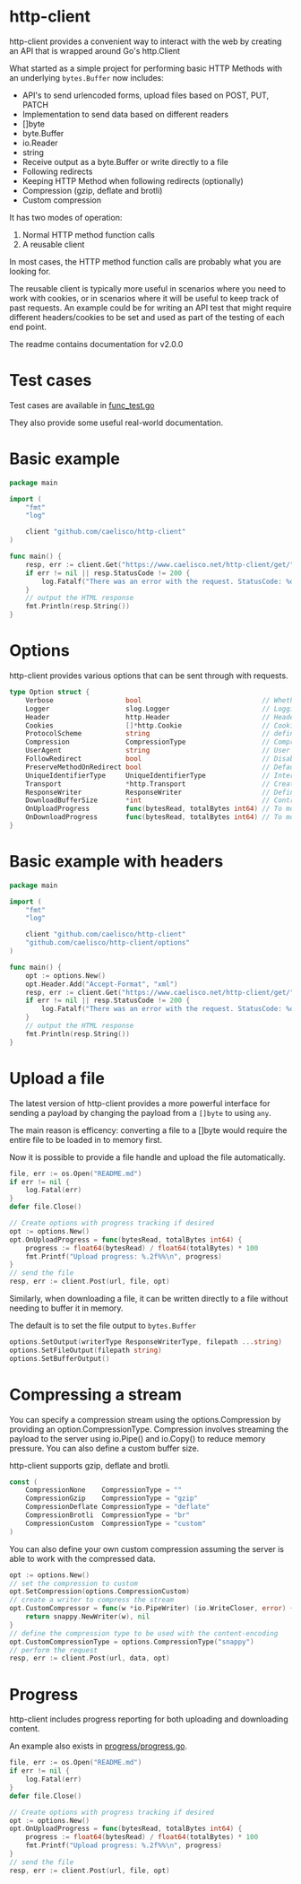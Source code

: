 # http-client

http-client provides a convenient way to interact with the web by creating an API that is wrapped around Go's http.Client

What started as a simple project for performing basic HTTP Methods with an underlying `bytes.Buffer` now includes:
- API's to send urlencoded forms, upload files based on POST, PUT, PATCH
- Implementation to send data based on different readers
 - []byte
 - byte.Buffer
 - io.Reader
 - string
- Receive output as a byte.Buffer or write directly to a file
- Following redirects
- Keeping HTTP Method when following redirects (optionally)
- Compression (gzip, deflate and brotli)
- Custom compression

It has two modes of operation: 
1. Normal HTTP method function calls
2. A reusable client

In most cases, the HTTP method function calls are probably what you are looking for.

The reusable client is typically more useful in scenarios where you need to work with cookies, or in scenarios where it will be useful to keep track of past requests. An example could be for writing an API test that might require different headers/cookies to be set and used as part of the testing of each end point.

The readme contains documentation for v2.0.0

# Test cases

Test cases are available in [func_test.go](https://github.com/caelisco/http-client/blob/main/test/func_test.go)

They also provide some useful real-world documentation.

# Basic example
```go
package main

import (
	"fmt"
	"log"

	client "github.com/caelisco/http-client"
)

func main() {
	resp, err := client.Get("https://www.caelisco.net/http-client/get/")
	if err != nil || resp.StatusCode != 200 {
		log.Fatalf("There was an error with the request. StatusCode: %d Error: %s", resp.StatusCode, err)
	}
	// output the HTML response
	fmt.Println(resp.String())
}
```

# Options
http-client provides various options that can be sent through with requests.

```go
type Option struct {
	Verbose                  bool                              // Whether logging should be verbose or not
	Logger                   slog.Logger                       // Logging - default uses the slog TextHandler
	Header                   http.Header                       // Headers to be included in the request
	Cookies                  []*http.Cookie                    // Cookies to be included in the request
	ProtocolScheme           string                            // define a custom protocol scheme. It defaults to https
	Compression              CompressionType                   // CompressionType to use: none, gzip, deflate or brotli
	UserAgent                string                            // User Agent to send with requests
	FollowRedirect           bool                              // Disable or enable redirects. Default is true i.e.: follow redirects
	PreserveMethodOnRedirect bool                              // Default is true
	UniqueIdentifierType     UniqueIdentifierType              // Internal trace or identifier for the request
	Transport                *http.Transport                   // Create our own default transport
	ResponseWriter           ResponseWriter                    // Define the type of response writer
	DownloadBufferSize       *int                              // Control the size of the buffer when downloading a file
	OnUploadProgress         func(bytesRead, totalBytes int64) // To monitor and track progress when uploading
	OnDownloadProgress       func(bytesRead, totalBytes int64) // To monitor and track progress when downloading
}
```

# Basic example with headers
```go
package main

import (
	"fmt"
	"log"

	client "github.com/caelisco/http-client"
	"github.com/caelisco/http-client/options"
)

func main() {
	opt := options.New()
	opt.Header.Add("Accept-Format", "xml")
	resp, err := client.Get("https://www.caelisco.net/http-client/get/", opt)
	if err != nil || resp.StatusCode != 200 {
		log.Fatalf("There was an error with the request. StatusCode: %d Error: %s", resp.StatusCode, err)
	}
	// output the HTML response
	fmt.Println(resp.String())
}
```
# Upload a file
The latest version of http-client provides a more powerful interface for sending a payload by changing the payload from a `[]byte` to using `any`.

The main reason is efficency: converting a file to a []byte would require the entire file to be loaded in to memory first.

Now it is possible to provide a file handle and upload the file automatically.

```go
file, err := os.Open("README.md")
if err != nil {
    log.Fatal(err)
}
defer file.Close()

// Create options with progress tracking if desired
opt := options.New()
opt.OnUploadProgress = func(bytesRead, totalBytes int64) {
    progress := float64(bytesRead) / float64(totalBytes) * 100
    fmt.Printf("Upload progress: %.2f%%\n", progress)
}
// send the file
resp, err := client.Post(url, file, opt)
```
Similarly, when downloading a file, it can be written directly to a file without needing to buffer it in memory.

The default is to set the file output to `bytes.Buffer`

```go
options.SetOutput(writerType ResponseWriterType, filepath ...string)
options.SetFileOutput(filepath string)
options.SetBufferOutput()
```


# Compressing a stream
You can specify a compression stream using the options.Compression by providing an option.CompressionType. Compression involves streaming the payload to the server using io.Pipe() and io.Copy() to reduce memory pressure. You can also define a custom buffer size.

http-client supports gzip, deflate and brotli.

```go
const (
	CompressionNone    CompressionType = ""
	CompressionGzip    CompressionType = "gzip"
	CompressionDeflate CompressionType = "deflate"
	CompressionBrotli  CompressionType = "br"
	CompressionCustom  CompressionType = "custom"
)
```

You can also define your own custom compression assuming the server is able to work with the compressed data.

```go
opt := options.New()
// set the compression to custom
opt.SetCompression(options.CompressionCustom)
// create a writer to compress the stream
opt.CustomCompressor = func(w *io.PipeWriter) (io.WriteCloser, error) {
	return snappy.NewWriter(w), nil
}
// define the compression type to be used with the content-encoding
opt.CustomCompressionType = options.CompressionType("snappy")
// perform the request
resp, err := client.Post(url, data, opt)
```

# Progress
http-client includes progress reporting for both uploading and downloading content.

An example also exists in [progress/progress.go](https://github.com/caelisco/http-client/blob/main/progress/progress.go).

```go
file, err := os.Open("README.md")
if err != nil {
    log.Fatal(err)
}
defer file.Close()

// Create options with progress tracking if desired
opt := options.New()
opt.OnUploadProgress = func(bytesRead, totalBytes int64) {
    progress := float64(bytesRead) / float64(totalBytes) * 100
    fmt.Printf("Upload progress: %.2f%%\n", progress)
}
// send the file
resp, err := client.Post(url, file, opt)
```

